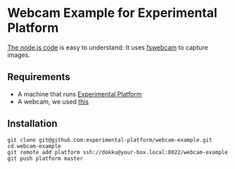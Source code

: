 # Webcam Example for Experimental Platform

[The node.js code](https://github.com/experimental-platform/example-webcam/blob/master/index.js) is easy to understand: It uses [fswebcam](http://manpages.ubuntu.com/manpages/lucid/man1/fswebcam.1.html) to capture images.

## Requirements

* A machine that runs [Experimental Platform](https://github.com/experimental-platform/platform-configure-script)
* A webcam, we used [this](http://www.amazon.com/Logitech-Webcam-Widescreen-Calling-Recording/dp/B004FHO5Y6/)

## Installation

    git clone git@github.com:experimental-platform/webcam-example.git
    cd webcam-example
    git remote add platform ssh://dokku@your-box.local:8022/webcam-example
    git push platform master
